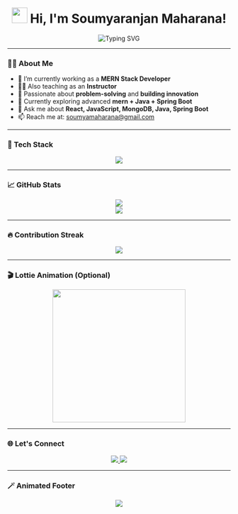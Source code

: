 <!-- Soumyaranjan Maharana's Animated GitHub Profile README -->

<h1 align="center">
  <img src="https://media.giphy.com/media/hvRJCLFzcasrR4ia7z/giphy.gif" width="35" /> 
  Hi, I'm Soumyaranjan Maharana!
</h1>

<p align="center">
  <img src="https://readme-typing-svg.demolab.com?font=Fira+Code&size=24&pause=1000&color=F70A6C&center=true&vCenter=true&width=435&lines=Full+Stack+Developer+%F0%9F%92%BB;Instructor+%F0%9F%93%9D;Problem+Solver+%F0%9F%94%A5;Tech+Enthusiast+%F0%9F%92%BB+%F0%9F%92%A1" alt="Typing SVG" />
</p>

---

### 👨‍💻 About Me

- 🔭 I’m currently working as a **MERN Stack Developer**  
- 👨‍🏫 Also teaching as an **Instructor**
- 🎯 Passionate about **problem-solving** and **building innovation**
- 🌱 Currently exploring advanced **mern + Java + Spring Boot**
- 💬 Ask me about **React, JavaScript, MongoDB, Java, Spring Boot**
- 📫 Reach me at: [soumyamaharana@gmail.com](mailto:soumyamaharana@gmail.com)

---

### 🚀 Tech Stack

<div align="center">
  <img src="https://skillicons.dev/icons?i=html,css,js,react,nodejs,express,mongodb,java,spring,tailwind,git" />
</div>

---

### 📈 GitHub Stats

<p align="center">
  <img src="https://github-readme-stats.vercel.app/api?username=SoumyaranjanMaharana&show_icons=true&theme=radical" />
  <br/>
  <img src="https://github-readme-stats.vercel.app/api/top-langs/?username=SoumyaranjanMaharana&layout=compact&theme=tokyonight" />
</p>

---

### 🔥 Contribution Streak

<p align="center">
  <img src="https://github-readme-streak-stats.herokuapp.com/?user=SoumyaranjanMaharana&theme=algolia" />
</p>

---

### 🎬 Lottie Animation (Optional)

<p align="center">
  <img src="https://lottie.host/af44db89-f415-48f6-9e4a-d9e9a9e30790/S23V2zJkp0.json" width="300" />
</p>

---

### 🌐 Let's Connect

<p align="center">
  <a href="https://www.linkedin.com/in/soumyaranjan-maharana/" target="_blank">
    <img src="https://img.shields.io/badge/LinkedIn-blue?style=for-the-badge&logo=linkedin" />
  </a>
  <a href="mailto:soumyaranjan.dev@gmail.com">
    <img src="https://img.shields.io/badge/Gmail-red?style=for-the-badge&logo=gmail" />
  </a>
</p>

---

### 🪄 Animated Footer

<p align="center">
  <img src="https://capsule-render.vercel.app/api?type=waving&height=200&text=Thanks+for+visiting!&fontAlign=40&fontColor=ffffff&colorGradient=0xff0f7b,0xf89b29" />
</p>
